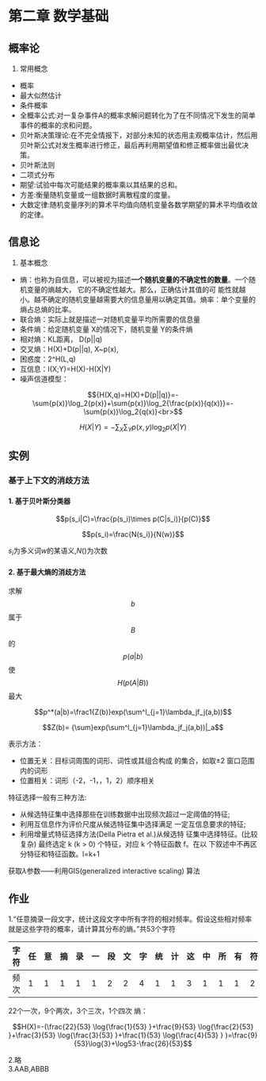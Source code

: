 # 第二章 数学基础
## 概率论
 1. 常用概念
* 概率
* 最大似然估计
* 条件概率
* 全概率公式:对一复杂事件A的概率求解问题转化为了在不同情况下发生的简单事件的概率的求和问题。
* 贝叶斯决策理论:在不完全情报下，对部分未知的状态用主观概率估计，然后用贝叶斯公式对发生概率进行修正，最后再利用期望值和修正概率做出最优决策。
* 贝叶斯法则
* 二项式分布
* 期望:试验中每次可能结果的概率乘以其结果的总和。
* 方差:衡量随机变量或一组数据时离散程度的度量。
* 大数定律:随机变量序列的算术平均值向随机变量各数学期望的算术平均值收敛的定律。

## 信息论
 1. 基本概念
* 熵：也称为自信息，可以被视为描述**一个随机变量的不确定性的数量**。一个随机变量的熵越大， 它的不确定性越大。那么，正确估计其值的可 能性就越小。越不确定的随机变量越需要大的信息量用以确定其值。熵率：单个变量的熵占总熵的比率。
* 联合熵：实际上就是描述一对随机变量平均所需要的信息量
* 条件熵：给定随机变量 X的情况下，随机变量 Y的条件熵
* 相对熵：KL距离， D(p||q)
* 交叉熵：H(X)+D(p||q), X~p(x),	
* 困惑度：2^H(L,q)
* 互信息：I(X;Y)=H(X)-H(X|Y)
* 噪声信道模型：

$${H(X,q)=H(X)+D(p||q)}=-\sum{p(x)}\log_2{p(x)}+\sum{p(x)}\log_2{\frac{p(x)}{q(x)}}=-\sum{p(x)}\log_2{q(x)}<br>$$

$$H(X|Y)=-\sum_X\sum_Yp(x,y)\log_2p(X|Y)$$

## 实例
### 基于上下文的消歧方法
#### 1. 基于贝叶斯分类器

$$p(s_i|C)=\frac{p(s_i)\times p(C|s_i)}{p(C)}$$

$$p(s_i)=\frac{N(s_i)}{N(w)}$$

$s_i$为多义词$w$的某语义,$N()$为次数
 
#### 2. 基于最大熵的消歧方法
求解$$b$$属于$$B$$的$$p(a|b)$$使$$H(p(A|B))$$最大

$$p^*(a|b)=\frac1{Z(b)}exp(\sum^l_{j=1}\lambda_jf_j(a,b))$$

$$Z(b)= {\sum}exp(\sum^l_{j=1}\lambda_jf_j(a,b))|_a$$

表示方法：
* 位置无关：目标词周围的词形、词性或其组合构成 的集合，如取±2 窗口范围内的词形
* 位置相关：词形（-2，-1，，1，2）顺序相关

特征选择一般有三种方法:
* 从候选特征集中选择那些在训练数据中出现频次超过一定阈值的特征;
*  利用互信息作为评价尺度从候选特征集中选择满足 一定互信息要求的特征;
*  利用增量式特征选择方法(Della Pietra et al.)从候选特 征集中选择特征。(比较复杂)
最终选定 k (k > 0) 个特征，对应 k 个特征函数 f。在以 下叙述中不再区分特征和特征函数。l=k+1

获取$\lambda$参数——利用GIS(generalized interactive scaling) 算法


## 作业

1.“任意摘录一段文字，统计这段文字中所有字符的相对频率。假设这些相对频率就是这些字符的概率，请计算其分布的熵。”共53个字符

|字符|任|意|摘|录|一|段|文|字|统|计|这|中|所|有|符|的|相|对|频|率|假|设|些|就|是|概|，|请|计|算|其|分|布|熵|。|
|---|---|---|---|---|---|---|--|--|--|--|--|--|--|--|--|--|--|--|--|---|---|--|--|--|--|--|--|--|--|--|--|--|--|--|--|
|频次|1|1|1|1|1|2|2|4|1|1|3|1|1|1|2|3|2|2|2|3|1|1|2|1|1|1|2|1|1|1|1|1|1|1|2|

22个一次，9个两次，3个三次，1个四次
熵：

$$H(X)=-(\frac{22}{53} \log{\frac{1}{53} }+\frac{9}{53} \log{\frac{2}{53} }+\frac{3}{53} \log{\frac{3}{53} }+\frac{1}{53} \log{\frac{4}{53} } )=\frac{9}{53}\log{3}+\log53-\frac{26}{53}$$

2.略<br>
3.AAB,ABBB
